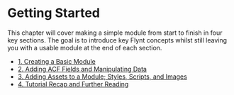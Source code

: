 # Getting Started

This chapter will cover making a simple module from start to finish in four key sections. The goal is to introduce key Flynt concepts whilst still leaving you with a usable module at the end of each section.

* [1. Creating a Basic Module](basic-module)
* [2. Adding ACF Fields and Manipulating Data](dynamic-module)
* [3. Adding Assets to a Module; Styles, Scripts, and Images](module-assets)
* [4. Tutorial Recap and Further Reading](recap.md)
